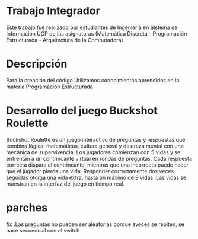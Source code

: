 # Trabajo Integrador 
Este trabajo fué realizado por estudiantes de Ingeniería en Sistema de Información UCP de las asignaturas (Matemática Discreta - Programación Estructurada - Arquitectura de la Computadora)

# Descripción
Para la creación del código Utilizamos conocimientos aprendidos en la materia Programación Estructurada

# Desarrollo del juego Buckshot Roulette
Buckshot Roulette es un juego interactivo de preguntas y respuestas que combina lógica, matemáticas, cultura general y destreza mental con una mecánica de supervivencia. Los jugadores comienzan con 5 vidas y se enfrentan a un contrincante virtual en rondas de preguntas. Cada respuesta correcta dispara al contrincante, mientras que una incorrecta puede hacer que el jugador pierda una vida. Responder correctamente dos veces seguidas otorga una vida extra, hasta un máximo de 9 vidas. Las vidas se muestran en la interfaz del juego en tiempo real.

# parches
fix .Las preguntas no pueden ser aleatorias porque aveces se repiten, se hace secuencial con el switch
